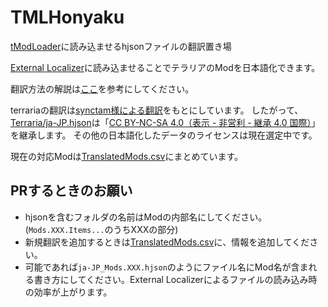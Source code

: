 # TMLHonyaku
[tModLoader](https://github.com/tModLoader/tModLoader)に読み込ませるhjsonファイルの翻訳置き場

[External Localizer](https://steamcommunity.com/sharedfiles/filedetails/?id=2986383249)に読み込ませることでテラリアのModを日本語化できます。


翻訳方法の解説は[ここ](https://eva828game.hatenablog.com/entry/tmodloader/external-localizer)を参考にしてください。


terrariaの翻訳は[synctam様による翻訳](https://synctam.blogspot.com/2017/05/terraria_20.html)をもとにしています。
したがって、[Terraria/ja-JP.hjson](https://github.com/External-Localizer/TMLHonyaku/blob/main/Terraria/ja-JP.hjson)は「[CC BY-NC-SA 4.0（表示 - 非営利 - 継承 4.0 国際）](https://creativecommons.org/licenses/by-nc-sa/4.0/deed.ja)」を継承します。
その他の日本語化したデータのライセンスは現在選定中です。

現在の対応Modは[TranslatedMods.csv](https://github.com/External-Localizer/TMLHonyaku/blob/main/TranslatedMods.csv)にまとめています。

## PRするときのお願い
- hjsonを含むフォルダの名前はModの内部名にしてください。(`Mods.XXX.Items...`のうちXXXの部分)
- 新規翻訳を追加するときは[TranslatedMods.csv](https://github.com/External-Localizer/TMLHonyaku/blob/main/TranslatedMods.csv)に、情報を追加してください。
- 可能であれば`ja-JP_Mods.XXX.hjson`のようにファイル名にMod名が含まれる書き方にしてください。External Localizerによるファイルの読み込み時の効率が上がります。
